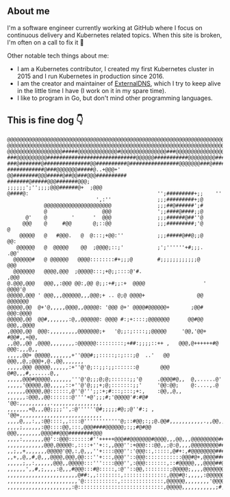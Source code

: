 ## About me 

I'm a software engineer currently working at GitHub where I focus on continuous delivery and Kubernetes related topics. When this site is broken, I'm often on a call to fix it 😬

Other notable tech things about me:

- I am a Kubernetes contributor, I created my first Kubernetes cluster in 2015 and I run Kubernetes in production since 2016.
- I am the creator and maintainer of [ExternalDNS](https://github.com/kubernetes-sigs/external-dns), which I try to keep alive in the little time I have (I work on it in my spare time).
- I like to program in Go, but don't mind other programming languages.


## This is fine dog 👇

```
@@@@@@@@@@@@@@@@@@@@@@@@@@@@@@@@@@@@@@@@@@@@@@@@@@@@@@@@@@@@@@@@@@@@@@@@@@@@@@@@
@@@@@@@@@@@@@@@@@@@@@@@@@@@@@@@@@@@@@@@@@@@@@@@@@@@@@@@@@@@@@@@@@@@@@@@@@@@@@@@@
@@@@@@@@@@@@@@@@@@#####@@@@@@@@@@@@@#@@@@@@@@@@@@@@@###@@@@@@@@@@@@@@@@@#######@
###@@@@@@@@@@#############################@@@@@@###########@@@@@@@@@############
###@#######@###############@@##########@################@@@@@@@###@####@#####@@@
############@###@@@@@@@#####@..+@@@+'    @@########@@@#####@##@@###@@@##########
#######@#####@@@#######@@@;                      ;;;;;;';'';;;;@@@######@+  ;@@@
@####@:                                          '';#########+;;    ''          
                             ',:''               ;;;#########+;@                
            @@@@@@@@@@@@@@@@@@@@@@               ;;;##@######';#                
            @                  @@@               ';;####@####;;@                
      @'    @        '      '  @@@               ;;;######@##''@                
     @@@    @     #@@       @;::@@               ;;;#########;'@          @     
    @@@@@   @   #@@@.   @  @:::;+@@:''           ;;;#####@##@;;@          @@:   
   @@@@@@   @  @@@@@    @@  ;@@@@;::;'           ;';''''''+#;;;.          .@@'  
  @@@@@@#   @ @@@@@@   @@@@::::::::#+;;;@        #;;;;;;;;;;;;@            @@@  
  @@@@@@@   @@@@,@@@  ;@@@@@:::;+@;;::::@'#.                              ,@@@  
@.@@@,@@@   @@@,,:@@@ @@:,@@ @;;:+#;;:+  @@@@                   '         @@@@'@
@@@@@,@@@ ' @@@,,,@@@@@@,,,@@@;+ .. @;@ @@@@+                 @@         @@@@@@@
@@@@@,@@  @+'@,,,,,@@@@,,@@@@@: '@@@ @+' @@@@#@@@@@@+       ;@@#        @@@:@@@@
@@@@@,@@  @@#,,,,,,,:@,,@@@@@@: @@@@ #:;+::::;@@@@@@@      @@#@@       @@@,,@@@@
,@@@@,@@  @@@:,,,,,,,,,@@@@@@@;+   '@;;:;::::;;@@@@@     '@@,'@@+     #@@#,,+@@,
,,@@,,@@ ,@@@@,,,,,,,,:@@@@@@:::::::::;+##:;;;;::++ ,   @@@,@++++++#@ @@@:,,,@,,
,,,,,@@+ @@@@@,,,,,,,+''@@@#;;:::::;:;:::;@  ..'   @@  @@@,,@,;@@@+,@.,@@,,,,,,,
,,,,,@@@ @@@@@,,,,,,:+''@'@;::;;:;;:::::::@       @@@ @#@,,,#,......@,,         
,,,,,@@@#@@@@@,,,,,,,'''@'@;;;@;@;::::::;;'@     .@@@@#@,,  @,......@'          
,,,,,'@@@@@,@@,,,,,::+''@'@;;;+;@;:::::::;;'     '@@:@@;    @:....,.@           
,,,,,,@@@@@,@@::::::,@''@''';;:+;#:::;:::;+:,    :@@,,@,,                       
,,,,,,:@@@,,@@:::::::@''''+@';;;#;'@@@@@'#:#@#   '@@:,,,,,,,,,,.,,,,,,,,,,,,,,,,
,,,,,,,+@,,,@@;;;;'',:@''''''@#;;;;;#@;;@''#:; , '@@+,,,,,,,,,,,,,,,,,,,,,,,,,,,
,,,,@,,,:,,:@@::::,,::::@''''''''''''@;::#@@;:;;@.@@#,,,,,,,,,,,.,,@@,,,,,,,,,,@
,,,,;,,,,,,:@@::::@@,:::,@@@####@@@@@@;:;;#@#@@  @@@,,,,,,,,@@@@##@@@########@@@
,,,,:,,,,,,,@@'::@@@:::::::#''+++++@@@##@@@@@@@#@@@@,,,@@,,,@@@@@@@@@#######@@@@
,,,,,,,,,,,,@@@,@@@@@:,::::+''+::,,@@@'':+@@@:::@@,,;@:@,,,,@@@@@@@@@######@@@@:
,,;,,+,,,,,,,@@@@@'@@,:,@,,,''+::::@@@'':'@@@::,:::::,@#+:,#@@@@@@@@#####@@@@@+,
,,+,,@,,#,@,,,@@@@,@@@,@@:::''+:::,@@@''::@@@::::::::::::@@@#@+,@@@@####@@@@@@,,
,,,,,;,,:,,,,,,@@@,,@@@@@:::'''::::@@@'',:@@@:::::::,::#@@@@@,,,@@@@##@@@@@@@,,,
,,,,,,',,#,;,,,,:@,,,#@@@:::#@:::::,:@''::@@,::::::::;@@@@@;,,,,@@@@@@@@@@@:,,,,
,,,,,,,,,,,,,,,,,,,,,,,@##:,,::::::::,::::::::::::::,@@@#@:,,,,,:@@@@@@@@,,,,,,,
,,,,,,,,,,,,,,,,,,,,,,,'@:::::::::::,::::::::::::::,@@@@@@,,,,,,,,'@@@@,,,,,,,,,
,,,,,,,,,,,,,,,,,,,,,:@::::::::::::::::::::::::::::,@@@@@,,,,,,,,,,,;#,,,,,,,,,,
```
